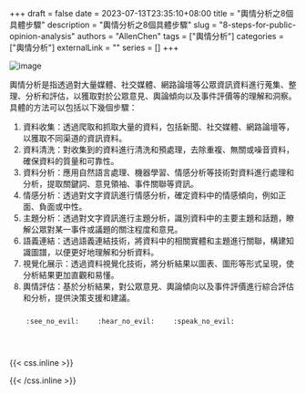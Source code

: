 +++ 
draft = false
date = 2023-07-13T23:35:10+08:00
title = "輿情分析之8個具體步驟"
description = "輿情分析之8個具體步驟"
slug = "8-steps-for-public-opinion-analysis"
authors = "AllenChen"
tags = ["輿情分析"]
categories = ["輿情分析"]
externalLink = ""
series = []
+++

![image](/images/post/A-rabbit-with-big-blue-eyes-using-macbook-to-analyze-with-Van-Gogh-style.jpeg)

輿情分析是指透過對大量媒體、社交媒體、網路論壇等公眾資訊資料進行蒐集、整理、分析和評估，以獲取對於公眾意見、輿論傾向以及事件評價等的理解和洞察。具體的方法可以包括以下幾個步驟：
1. 資料收集：透過爬取和抓取大量的資料，包括新聞、社交媒體、網路論壇等，以獲取不同渠道的資訊資料。
2. 資料清洗：對收集到的資料進行清洗和預處理，去除重複、無關或噪音資料，確保資料的質量和可靠性。
3. 資料分析：應用自然語言處理、機器學習、情感分析等技術對資料進行處理和分析，提取關鍵詞、意見領袖、事件關聯等資訊。
4. 情感分析：透過對文字資訊進行情感分析，確定資料中的情感傾向，例如正面、負面或中性。
5. 主題分析：透過對文字資訊進行主題分析，識別資料中的主要主題和話題，瞭解公眾對某一事件或議題的關注程度和意見。
6. 語義連結：透過語義連結技術，將資料中的相關實體和主題進行關聯，構建知識圖譜，以便更好地理解和分析資料。
7. 視覺化展示：透過資料視覺化技術，將分析結果以圖表、圖形等形式呈現，使分析結果更加直觀和易懂。
8. 輿情評估：基於分析結果，對公眾意見、輿論傾向以及事件評價進行綜合評估和分析，提供決策支援和建議。


<p><span class="nowrap"><span class="emojify">🙈</span> <code>:see_no_evil:</code></span>  <span class="nowrap"><span class="emojify">🙉</span> <code>:hear_no_evil:</code></span>  <span class="nowrap"><span class="emojify">🙊</span> <code>:speak_no_evil:</code></span></p>
<br>
    

{{< css.inline >}}
<style>
.emojify {
	font-family: Apple Color Emoji, Segoe UI Emoji, NotoColorEmoji, Segoe UI Symbol, Android Emoji, EmojiSymbols;
	font-size: 2rem;
	vertical-align: middle;
}
@media screen and (max-width:650px) {
  .nowrap {
    display: block;
    margin: 25px 0;
  }
}
</style>
{{< /css.inline >}}
